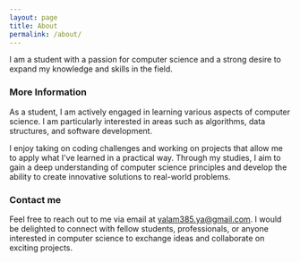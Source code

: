 ```yaml
---
layout: page
title: About
permalink: /about/
---
```


I am a student with a passion for computer science and a strong desire to expand my knowledge and skills in the field.

### More Information

As a student, I am actively engaged in learning various aspects of computer science. I am particularly interested in areas such as algorithms, data structures, and software development.

I enjoy taking on coding challenges and working on projects that allow me to apply what I've learned in a practical way. Through my studies, I aim to gain a deep understanding of computer science principles and develop the ability to create innovative solutions to real-world problems.

### Contact me

Feel free to reach out to me via email at [yalam385.ya@gmail.com](mailto:yalam385.ya@gmail.com). I would be delighted to connect with fellow students, professionals, or anyone interested in computer science to exchange ideas and collaborate on exciting projects.

